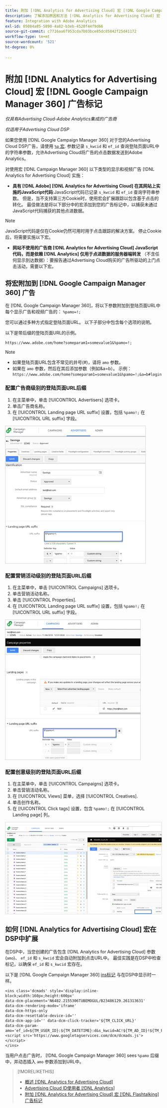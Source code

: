 ```yaml
---
title: 附加 [!DNL Analytics for Advertising Cloud] 宏 [!DNL Google Campaign Manager 360] 广告标记
description: 了解添加原因和方法 [!DNL Analytics for Advertising Cloud] 宏 [!DNL Google Campaign Manager 360] 广告标记
feature: Integration with Adobe Analytics
exl-id: 05084a85-5890-4a82-b3eb-4520f44f9d66
source-git-commit: c7716aa6f953cda7b03bce85dc85842f25d41172
workflow-type: tm+mt
source-wordcount: '521'
ht-degree: 0%

---
```


# 附加 [!DNL Analytics for Advertising Cloud] 宏 [!DNL Google Campaign Manager 360] 广告标记

*仅具有Advertising Cloud-Adobe Analytics集成的广告商*

*仅适用于Advertising Cloud DSP*

如果您使用 [!DNL Google Campaign Manager 360] 对于您的Advertising Cloud DSP广告，请使用 [`%p` 宏](https://support.google.com/campaignmanager/table/6096962). 参数记录 `s_kwcid` 和 `ef_id` 查询登陆页面URL中的字符串参数，允许Advertising Cloud将广告的点击数据发送到Adobe Analytics。

对使用宏 [!DNL Campaign Manager 360] 以下类型的显示和视频广告 [!DNL Analytics for Advertising Cloud] 实施：

* **具有 [!DNL Adobe] [!DNL Analytics for Advertising Cloud] 在其网站上实施的JavaScript代码**:JavaScript代码已记录 `s_kwcid` 和 `ef_id` 查询字符串参数。 但是，当不支持第三方Cookie时，使用宏会扩展跟踪以包含基于点击的转化。 最佳做法是将以下部分中的宏添加到您的广告标记中，以捕获未通过JavaScript代码捕获的其他点进数据。

>[!NOTE]
>
>JavaScript代码是仅在Cookie仍然可用时用于点击跟踪的解决方案。 停止Cookie后，将需要实施以下宏。

* **网站不使用的广告商 [!DNL Analytics for Advertising Cloud] JavaScript代码，而是依赖 [!DNL Analytics] 仅用于点进数据的服务器端转发** （不含任何显示到达数据）：要报告通过Advertising Cloud购买的广告所驱动的上门点击活动，需要以下宏。

## 将宏附加到 [!DNL Google Campaign Manager 360] 广告

在 [!DNL Google Campaign Manager 360]，将以下参数附加到登陆页面URL中每个显示广告和视频广告的： `%pamo=!;`

您可以通过多种方式指定登陆页面URL。 以下子部分中包含每个选项的说明。

以下是带后缀的登陆页面URL的示例。

```
https://www.adobe.com/home?someparam1=somevalue1&%pamo=!;
```

>[!NOTE]
>
>
>* 如果登陆页面URL包含不常见的井号(#)，请将 `amo` 参数。
>* 如果在 `amo` 参数，然后在其后添加参数（例如&amp;a=b）。 示例：`https://www.adobe.com/home?someparam1=somevalue1&%pamo=!;&a=b#login`


### 配置广告商级别的登陆页面URL后缀

1. 在主菜单中，单击 [!UICONTROL Advertisers] 选项卡。
1. 单击广告商名称。
1. 在 [!UICONTROL Landing page URL suffix] 设置，包括 `%pamo!;` 在 [!UICONTROL URL suffix] 字段。

![广告商级别设置](/help/integrations/assets/macro-ggl360-advertiser.png)

### 配置营销活动级别的登陆页面URL后缀

1. 在主菜单中，单击 [!UICONTROL Campaigns] 选项卡。
1. 单击营销活动名称。
1. 单击 [!UICONTROL Properties].
1. 在 [!UICONTROL Landing page URL suffix] 设置，包括 `%pamo!;` 在 [!UICONTROL URL suffix] 字段。

![营销活动级别设置](/help/integrations/assets/macro-ggl360-campaign.png)

### 配置创意级别的登陆页面URL后缀

1. 在主菜单中，单击 [!UICONTROL Campaigns] 选项卡。
1. 单击营销活动名称。
1. 在 [!UICONTROL Views] 菜单，选择 [!UICONTROL Creatives].
1. 单击创作名称。
1. 在 [!UICONTROL Click tags] 设置，包含 `%pamo!;` 在 [!UICONTROL Landing page] 列。

![创意级别设置](/help/integrations/assets/macro-ggl360-creative.png)

## 如何 [!DNL Analytics for Advertising Cloud] 宏在DSP中扩展

在DSP中，当您创建的广告包含 [!DNL Analytics for Advertising Cloud] 参数(`amo`)、 `ef_id` 和 `s_kwcid` 宏会自动附加到点击URL中。 最佳实践是在DSP中检查标记，以确保 `ef_id` 和 `s_kwcid` 宏存在。

以下是 [!DNL Google Campaign Manager 360] [ins标记](https://support.google.com/campaignmanager/answer/6080468) 与在DSP中显示时一样。

```
<ins class='dcmads' style='display:inline-block;width:160px;height:600px'
data-dcm-placement='N6482.2155306TUBEMOGUL/B23486129.261313631'
data-dcm-rendering-mode='iframe'
data-dcm-https-only
data-dcm-resettable-device-id=''
data-dcm-app-id='' data-dcm-click-tracker='${TM_CLICK_URL}'
data-dcm-param-amo='ef_id=${TM_USER_ID}:${TM_DATETIME}:d&s_kwcid=AC!${TM_AD_ID}!${TM_PLACEMENT_ID}'>
<script src='https://www.googletagservices.com/dcm/dcmads.js'></script>
</ins>
```

当用户点击广告时， [!DNL Google Campaign Manager 360] sees `%pamo` 后缀中，并动态插入 `amo` 参数添加到URL中。


>[!MORELIKETHIS]
>
>* [概述 [!DNL Analytics for Advertising Cloud]](overview.md)
>* [Advertising Cloud ID使用者 [!DNL Analytics]](/help/integrations/analytics/ids.md)
>* [附加 [!DNL Analytics for Advertising Cloud] 宏 [!DNL Flashtalking] 广告标记](macros-flashtalking.md)

